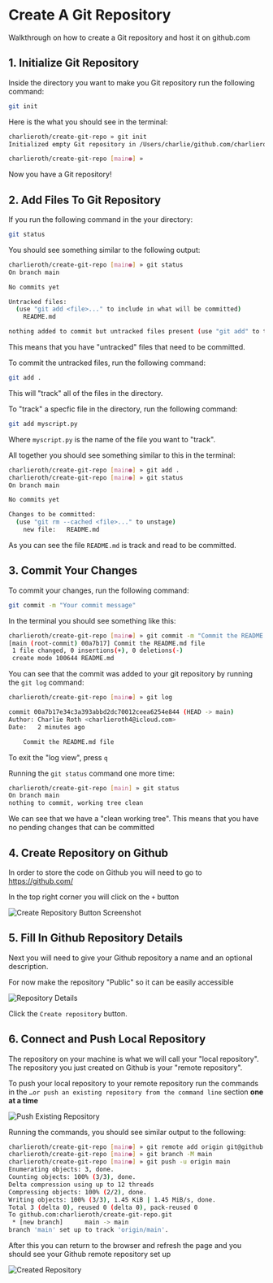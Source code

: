 # Create A Git Repository

Walkthrough on how to create a Git repository and host
it on github.com

## 1. Initialize Git Repository

Inside the directory you want to make you Git repository
run the following command:

```bash
git init
```

Here is the what you should see in the terminal:

```bash
charlieroth/create-git-repo » git init
Initialized empty Git repository in /Users/charlie/github.com/charlieroth/create-git-repo/.git/

charlieroth/create-git-repo [main●] »
```

Now you have a Git repository!

## 2. Add Files To Git Repository

If you run the following command in the your directory:

```bash
git status
```

You should see something similar to the following output:

```bash
charlieroth/create-git-repo [main●] » git status
On branch main

No commits yet

Untracked files:
  (use "git add <file>..." to include in what will be committed)
	README.md

nothing added to commit but untracked files present (use "git add" to track)
```

This means that you have "untracked" files that need to be committed.

To commit the untracked files, run the following command:

```bash
git add .
```

This will "track" all of the files in the directory.

To "track" a specfic file in the directory, run the following command:

```bash
git add myscript.py
```

Where `myscript.py` is the name of the file you want to "track".

All together you should see something similar to this in the terminal:

```bash
charlieroth/create-git-repo [main●] » git add .
charlieroth/create-git-repo [main●] » git status
On branch main

No commits yet

Changes to be committed:
  (use "git rm --cached <file>..." to unstage)
	new file:   README.md
```

As you can see the file `README.md` is track and read to be committed.

## 3. Commit Your Changes

To commit your changes, run the following command:

```bash
git commit -m "Your commit message"
```

In the terminal you should see something like this:

```bash
charlieroth/create-git-repo [main●] » git commit -m "Commit the README.md file"
[main (root-commit) 00a7b17] Commit the README.md file
 1 file changed, 0 insertions(+), 0 deletions(-)
 create mode 100644 README.md
```

You can see that the commit was added to your git repository by running the `git log` command:


```bash
charlieroth/create-git-repo [main●] » git log

commit 00a7b17e34c3a393abbd2dc70012ceea6254e844 (HEAD -> main)
Author: Charlie Roth <charlieroth4@icloud.com>
Date:   2 minutes ago

    Commit the README.md file
```

To exit the "log view", press `q`

Running the `git status` command one more time:

```bash
charlieroth/create-git-repo [main] » git status
On branch main
nothing to commit, working tree clean
```

We can see that we have a "clean working tree". This means that you have no pending changes that can be committed

## 4. Create Repository on Github

In order to store the code on Github you will need to go to https://github.com/

In the top right corner you will click on the `+` button

![Create Repository Button Screenshot](github-create-repository-button.png)

## 5. Fill In Github Repository Details

Next you will need to give your Github repository a name and an optional description.

For now make the repository "Public" so it can be easily accessible

![Repository Details](github-repository-details.png)

Click the `Create repository` button.

## 6. Connect and Push Local Repository

The repository on your machine is what we will call your "local repository". The repository you just created on Github is your "remote repository".

To push your local repository to your remote repository run the commands in the `…or push an existing repository from the command line` section __one at a time__

![Push Existing Repository](github-push-existing-repository.png)

Running the commands, you should see similar output to the following:

```bash
charlieroth/create-git-repo [main●] » git remote add origin git@github.com:charlieroth/create-git-repo.git
charlieroth/create-git-repo [main●] » git branch -M main
charlieroth/create-git-repo [main●] » git push -u origin main
Enumerating objects: 3, done.
Counting objects: 100% (3/3), done.
Delta compression using up to 12 threads
Compressing objects: 100% (2/2), done.
Writing objects: 100% (3/3), 1.45 KiB | 1.45 MiB/s, done.
Total 3 (delta 0), reused 0 (delta 0), pack-reused 0
To github.com:charlieroth/create-git-repo.git
 * [new branch]      main -> main
branch 'main' set up to track 'origin/main'.
```

After this you can return to the browser and refresh the page and you should see your Github remote repository set up

![Created Repository](github-create-repository.png)